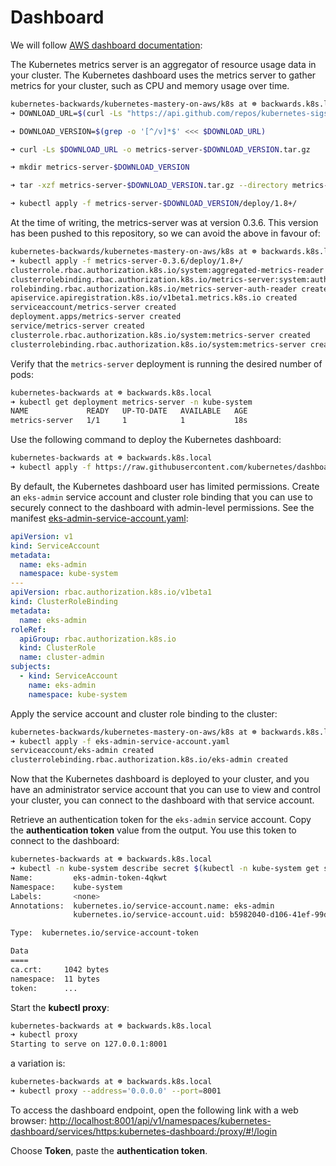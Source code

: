 # Dashboard

We will follow [AWS dashboard documentation](https://docs.aws.amazon.com/eks/latest/userguide/dashboard-tutorial.html):

The Kubernetes metrics server is an aggregator of resource usage data in your cluster. The Kubernetes dashboard uses the metrics server to gather metrics for your cluster, such as CPU and memory usage over time.

```bash
kubernetes-backwards/kubernetes-mastery-on-aws/k8s at ☸️ backwards.k8s.local
➜ DOWNLOAD_URL=$(curl -Ls "https://api.github.com/repos/kubernetes-sigs/metrics-server/releases/latest" | jq -r .tarball_url)

➜ DOWNLOAD_VERSION=$(grep -o '[^/v]*$' <<< $DOWNLOAD_URL)

➜ curl -Ls $DOWNLOAD_URL -o metrics-server-$DOWNLOAD_VERSION.tar.gz

➜ mkdir metrics-server-$DOWNLOAD_VERSION

➜ tar -xzf metrics-server-$DOWNLOAD_VERSION.tar.gz --directory metrics-server-$DOWNLOAD_VERSION --strip-components 1

➜ kubectl apply -f metrics-server-$DOWNLOAD_VERSION/deploy/1.8+/
```

At the time of writing, the metrics-server was at version 0.3.6. This version has been pushed to this repository, so we can avoid the above in favour of:

```bash
kubernetes-backwards/kubernetes-mastery-on-aws/k8s at ☸️ backwards.k8s.local
➜ kubectl apply -f metrics-server-0.3.6/deploy/1.8+/
clusterrole.rbac.authorization.k8s.io/system:aggregated-metrics-reader created
clusterrolebinding.rbac.authorization.k8s.io/metrics-server:system:auth-delegator created
rolebinding.rbac.authorization.k8s.io/metrics-server-auth-reader created
apiservice.apiregistration.k8s.io/v1beta1.metrics.k8s.io created
serviceaccount/metrics-server created
deployment.apps/metrics-server created
service/metrics-server created
clusterrole.rbac.authorization.k8s.io/system:metrics-server created
clusterrolebinding.rbac.authorization.k8s.io/system:metrics-server created
```

Verify that the `metrics-server` deployment is running the desired number of pods:

```bash
kubernetes-backwards at ☸️ backwards.k8s.local
➜ kubectl get deployment metrics-server -n kube-system
NAME             READY   UP-TO-DATE   AVAILABLE   AGE
metrics-server   1/1     1            1           18s
```

Use the following command to deploy the Kubernetes dashboard:

```bash
kubernetes-backwards at ☸️ backwards.k8s.local
➜ kubectl apply -f https://raw.githubusercontent.com/kubernetes/dashboard/v2.0.0-beta8/aio/deploy/recommended.yaml
```

By default, the Kubernetes dashboard user has limited permissions. Create an `eks-admin` service account and cluster role binding that you can use to securely connect to the dashboard with admin-level permissions. See the manifest [eks-admin-service-account.yaml](../k8s/eks-admin-service-account.yaml):

```yaml
apiVersion: v1
kind: ServiceAccount
metadata:
  name: eks-admin
  namespace: kube-system
---
apiVersion: rbac.authorization.k8s.io/v1beta1
kind: ClusterRoleBinding
metadata:
  name: eks-admin
roleRef:
  apiGroup: rbac.authorization.k8s.io
  kind: ClusterRole
  name: cluster-admin
subjects:
  - kind: ServiceAccount
    name: eks-admin
    namespace: kube-system

```

Apply the service account and cluster role binding to the cluster:

```bash
kubernetes-backwards/kubernetes-mastery-on-aws/k8s at ☸️ backwards.k8s.local
➜ kubectl apply -f eks-admin-service-account.yaml
serviceaccount/eks-admin created
clusterrolebinding.rbac.authorization.k8s.io/eks-admin created
```

Now that the Kubernetes dashboard is deployed to your cluster, and you have an administrator service account that you can use to view and control your cluster, you can connect to the dashboard with that service account.

Retrieve an authentication token for the `eks-admin` service account. Copy the **authentication token** value from the output. You use this token to connect to the dashboard:

```bash
kubernetes-backwards at ☸️ backwards.k8s.local
➜ kubectl -n kube-system describe secret $(kubectl -n kube-system get secret | grep eks-admin | awk '{print $1}')
Name:         eks-admin-token-4qkwt
Namespace:    kube-system
Labels:       <none>
Annotations:  kubernetes.io/service-account.name: eks-admin
              kubernetes.io/service-account.uid: b5982040-d106-41ef-99d4-e36baa8c53da

Type:  kubernetes.io/service-account-token

Data
====
ca.crt:     1042 bytes
namespace:  11 bytes
token:      ...
```

Start the **kubectl proxy**:

```bash
kubernetes-backwards at ☸️ backwards.k8s.local
➜ kubectl proxy
Starting to serve on 127.0.0.1:8001
```

a variation is:

```bash
kubernetes-backwards at ☸️ backwards.k8s.local
➜ kubectl proxy --address='0.0.0.0' --port=8001
```

To access the dashboard endpoint, open the following link with a web browser: [http://localhost:8001/api/v1/namespaces/kubernetes-dashboard/services/https:kubernetes-dashboard:/proxy/#!/login](http://localhost:8001/api/v1/namespaces/kubernetes-dashboard/services/https:kubernetes-dashboard:/proxy/#!/login)

Choose **Token**, paste the **authentication token**.